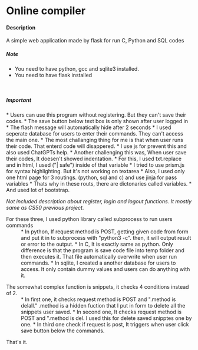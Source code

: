 <h1> Online compiler </h1>


<h4> Description </h4>
<p>A simple web application made by flask for run C, Python and SQL codes</p>

<h5>Note</h5>
<ul>
   <li>You need to have python, gcc and sqlite3 installed.</li>
   <li>You need to have flask installed</li>
</ul>
<br>

<h5>Important</h5>
* Users can use this program without registering. But they can't save their codes.
* The save button below text box is only shown after user logged in
* The flash message will automatically hide after 2 seconds
* I used seperate database for users to enter their commands. They can't access the main one.
* The most challanging thing for me is that when user runs their code. That enterd code will disappered.
* I use js for prevent this and also used ChatGPTs help.
* Another challenging this was, When user save their codes, It doesen't showed indentation.
* For this, I used txt.replace and in html, I used ("| safe") inside of that variable
* I tried to use prism.js for syntax highlighting. But it's not working on textarea
* Also, I used only one html page for 3 routings. (python, sql and c) and use jinja for pass variables
* Thats why in these routs, there are dictonaries called variables.
* And used lot of bootstrap.


<i> Not included description about register, login and logout functions. It mostly same as CS50 previous project. </i>

<dl>
   <dt>For these three, I used python library called subprocess to run users commands</dt>
   <dd>
   * In python, If request method is POST, getting given code from form and put it in to subprocess with "python3 -c". then, it will output result or error to the output.
   * In C, It is exactly same as python. Only difference is that the program is save code file into temp folder and then executes it. That file automatically overwrite when user run commands.
   * In sqlite, I created a another database for users to access. It only contain dummy values and users can do anything with it.
   </dd>
</dl>

<dl>
   <dt>The somewhat complex function is snippets, it checks 4 conditions instead of 2. </dt>
   <dd>
   * In first one, it checks request method is POST and ".method is delall." .method is a hidden fuction that I put in form to delete all the snippets user saved.
   * In second one, It checks request method is POST and ".method is del. I used this for delete saved snipptes one by one.
   * In third one check if request is post, It triggers when user click save button below the commands.
   </dd>
</dl>


That's it.

